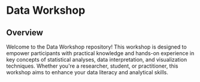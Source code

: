# Data Workshop

## Overview

Welcome to the Data Workshop repository! This workshop is designed to empower participants with practical knowledge and hands-on experience in key concepts of statistical analyses, data interpretation, and visualization techniques. Whether you're a researcher, student, or practitioner, this workshop aims to enhance your data literacy and analytical skills.
